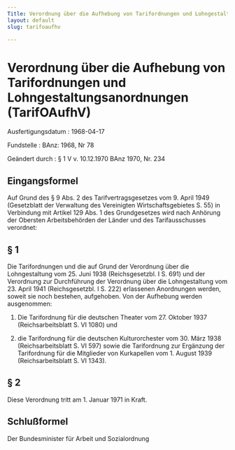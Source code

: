 ```yaml
---
Title: Verordnung über die Aufhebung von Tarifordnungen und Lohngestaltungsanordnungen
layout: default
slug: tarifoaufhv

---
```


# Verordnung über die Aufhebung von Tarifordnungen und Lohngestaltungsanordnungen (TarifOAufhV)

Ausfertigungsdatum
:   1968-04-17

Fundstelle
:   BAnz: 1968, Nr 78

Geändert durch
:   § 1 V v. 10.12.1970 BAnz 1970, Nr. 234


## Eingangsformel

Auf Grund des § 9 Abs. 2 des Tarifvertragsgesetzes vom 9. April 1949
(Gesetzblatt der Verwaltung des Vereinigten Wirtschaftsgebietes S. 55)
in Verbindung mit Artikel 129 Abs. 1 des Grundgesetzes wird nach
Anhörung der Obersten Arbeitsbehörden der Länder und des
Tarifausschusses verordnet:


## § 1

Die Tarifordnungen und die auf Grund der Verordnung über die
Lohngestaltung vom 25. Juni 1938 (Reichsgesetzbl. I S. 691) und der
Verordnung zur Durchführung der Verordnung über die Lohngestaltung vom
23\. April 1941 (Reichsgesetzbl. I S. 222) erlassenen Anordnungen
werden, soweit sie noch bestehen, aufgehoben.              Von der
Aufhebung werden ausgenommen:

1.  Die Tarifordnung für die deutschen Theater vom 27. Oktober 1937
    (Reichsarbeitsblatt S. VI 1080) und


2.  die Tarifordnung für die deutschen Kulturorchester vom 30. März 1938
    (Reichsarbeitsblatt S. VI 597) sowie die Tarifordnung zur Ergänzung
    der Tarifordnung für die Mitglieder von Kurkapellen vom 1. August 1939
    (Reichsarbeitsblatt S. VI 1343).





## § 2

Diese Verordnung tritt am 1. Januar 1971 in Kraft.


## Schlußformel

Der Bundesminister für Arbeit und Sozialordnung

